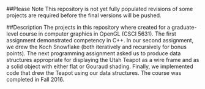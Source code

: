 ##Please Note
This repository is not yet fully populated revisions of some projects are required before the final versions will be pushed. 

##Description
The projects in this repository where created for a graduate-level course in computer graphics in OpenGL (CSCI 5631). The first assignment demonstrated competency in C++. In our second assignment, we drew the Koch Snowflake (both iteratively and recursively for bonus points). The next programming assignment asked us to produce data structures appropriate for displaying the Utah Teapot as a wire frame and as a solid object with either flat or Gouraud shading. Finally, we implemented code that drew the Teapot using our data structures. The course was completed in Fall 2016. 

